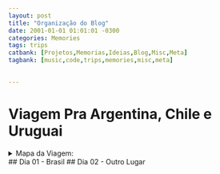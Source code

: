 ```yaml
---
layout: post
title: "Organização do Blog"
date: 2001-01-01 01:01:01 -0300
categories: Memories
tags: trips
catbank: [Projetos,Memorias,Ideias,Blog,Misc,Meta]
tagbank: [music,code,trips,memories,misc,meta]

 
---
```

# Viagem Pra Argentina, Chile e Uruguai
<details>
  <summary>Mapa da Viagem:</summary>
  <pre>
[Imagem Aqui]
</pre>
----
</details>
## Dia 01 - Brasil
## Dia 02 - Outro Lugar